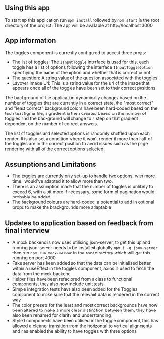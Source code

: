 ## Using this app

To start up this application run `npm install` followed by `npm start` in the root directory of the project.
The app will be available at http://localhost:3000

## App information

The toggles component is currently configured to accept three props:
- The list of toggles: The `IInputToggle` interface is used for this, each toggle has a list of options following the interface `IInputToggleOption` specifiying the name of the option
and whether that is correct or not
- The question: A string value of the question associated with the toggles
- Layover Image Url: This is a string value for the url of the image that appears once all of the toggles have been set to their correct positions


The background of the application dynamically changes based on the number of toggles that are currently in a correct state, the "most correct" and "least correct" background
colors have been hard-coded based on the tech test figma file, a gradient is then created based on the number of toggles and the background will change to a step on that gradient
dependent on the number of correct answers.

The list of toggles and selected options is randomly shuffled upon each render. It is also set a condition where it won't render if more than half of the toggles are in the correct position to avoid issues such as the page rendering with all of the correct options selected.

## Assumptions and Limitations

- The toggles are currently only set-up to handle two options, with more time I would've adapted it to allow more than two. 
- There is an assumption made that the number of toggles is unlikely to exceed 6, with a bit more if necessary, some form of pagination would probably be added
- The background colours are hard-coded, a potential to add in optional props to make the brackgrounds more adaptable


## Updates to application based on feedback from final interview

- A mock backend is now used utilising json-server, to get this up and running json-server needs to be installed globally `npm i -g json-server` then run `npm run mock-server` in the root directory which will get this running on port 4000
- Fake server has been added so that the data can be initialised better within a useEffect in the toggles component, axios is used to fetch the data from the mock backend
- Helper files have been refactored from a class to functional components, they also now include unit tests
- Simple integration tests have also been added for the Toggles component to make sure that the relevant data is rendered in the correct way
- The color presets for the least and most correct backgrounds have now been altered to make a more clear distinction between them, they have also been renamed for clarity and understanding
- Styled components have been utilised in the toggle component, this has allowed a cleaner transition from the horizontal to vertical alignments and has enabled the ability to have toggles with three options